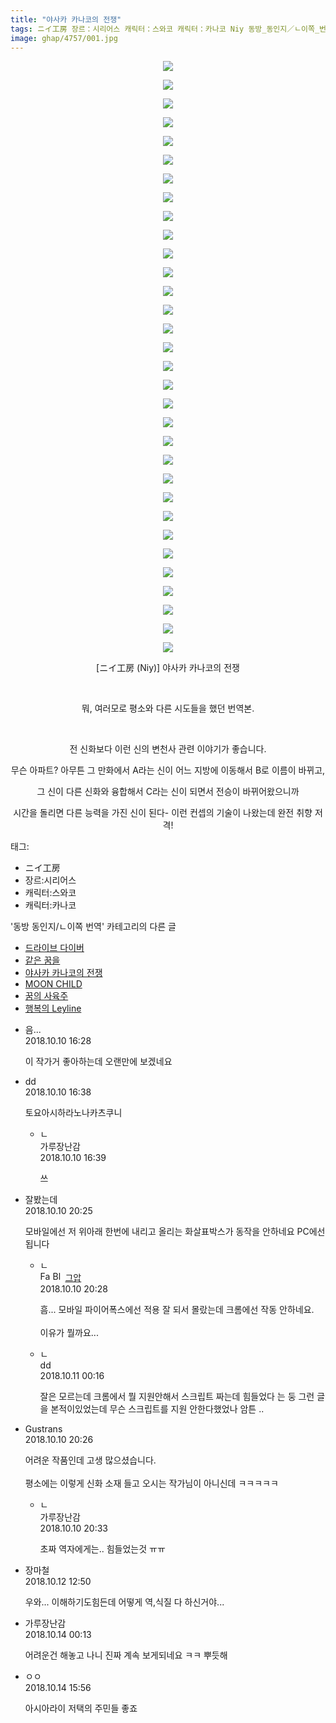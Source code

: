 ```yaml
---
title: "야사카 카나코의 전쟁"
tags: ニイ工房 장르：시리어스 캐릭터：스와코 캐릭터：카나코 Niy 동방_동인지／ㄴ이쪽_번역
image: ghap/4757/001.jpg
---
```

<div class="article">
<p class="moreless_fold" id="more4757_0"><span onclick="toggleMoreLess(this, '4757_0',' ',' '); return false;" style="cursor: pointer;"> </span></p>
<p style="text-align: center; clear: none; float: none;"><img src="{{ site.nasurl }}/ghap/4757/001.jpg"/></p>
<p style="text-align: center; clear: none; float: none;"><img src="{{ site.nasurl }}/ghap/4757/002.jpg"/></p>
<p style="text-align: center; clear: none; float: none;"><img src="{{ site.nasurl }}/ghap/4757/003.jpg"/></p>
<p style="text-align: center; clear: none; float: none;"><img src="{{ site.nasurl }}/ghap/4757/004.jpg"/></p>
<p style="text-align: center; clear: none; float: none;"><img src="{{ site.nasurl }}/ghap/4757/005.jpg"/></p>
<p style="text-align: center; clear: none; float: none;"><img src="{{ site.nasurl }}/ghap/4757/006.jpg"/></p>
<p style="text-align: center; clear: none; float: none;"><img src="{{ site.nasurl }}/ghap/4757/007.jpg"/></p>
<p style="text-align: center; clear: none; float: none;"><img src="{{ site.nasurl }}/ghap/4757/008.jpg"/></p>
<p style="text-align: center; clear: none; float: none;"><img src="{{ site.nasurl }}/ghap/4757/009.jpg"/></p>
<p style="text-align: center; clear: none; float: none;"><img src="{{ site.nasurl }}/ghap/4757/010.jpg"/></p>
<p style="text-align: center; clear: none; float: none;"><img src="{{ site.nasurl }}/ghap/4757/011.jpg"/></p>
<p style="text-align: center; clear: none; float: none;"><img src="{{ site.nasurl }}/ghap/4757/012.jpg"/></p>
<p style="text-align: center; clear: none; float: none;"><img src="{{ site.nasurl }}/ghap/4757/013.jpg"/></p>
<p style="text-align: center; clear: none; float: none;"><img src="{{ site.nasurl }}/ghap/4757/014.jpg"/></p>
<p style="text-align: center; clear: none; float: none;"><img src="{{ site.nasurl }}/ghap/4757/015.jpg"/></p>
<p style="text-align: center; clear: none; float: none;"><img src="{{ site.nasurl }}/ghap/4757/016.jpg"/></p>
<p style="text-align: center; clear: none; float: none;"><img src="{{ site.nasurl }}/ghap/4757/017.jpg"/></p>
<p style="text-align: center; clear: none; float: none;"><img src="{{ site.nasurl }}/ghap/4757/018.jpg"/></p>
<p style="text-align: center; clear: none; float: none;"><img src="{{ site.nasurl }}/ghap/4757/019.jpg"/></p>
<p style="text-align: center; clear: none; float: none;"><img src="{{ site.nasurl }}/ghap/4757/020.jpg"/></p>
<p style="text-align: center; clear: none; float: none;"><img src="{{ site.nasurl }}/ghap/4757/021.jpg"/></p>
<p style="text-align: center; clear: none; float: none;"><img src="{{ site.nasurl }}/ghap/4757/022.jpg"/></p>
<p style="text-align: center; clear: none; float: none;"><img src="{{ site.nasurl }}/ghap/4757/023.jpg"/></p>
<p style="text-align: center; clear: none; float: none;"><img src="{{ site.nasurl }}/ghap/4757/024.jpg"/></p>
<p style="text-align: center; clear: none; float: none;"><img src="{{ site.nasurl }}/ghap/4757/025.jpg"/></p>
<p style="text-align: center; clear: none; float: none;"><img src="{{ site.nasurl }}/ghap/4757/026.jpg"/></p>
<p style="text-align: center; clear: none; float: none;"><img src="{{ site.nasurl }}/ghap/4757/027.jpg"/></p>
<p style="text-align: center; clear: none; float: none;"><img src="{{ site.nasurl }}/ghap/4757/028.jpg"/></p>
<p style="text-align: center; clear: none; float: none;"><img src="{{ site.nasurl }}/ghap/4757/029.jpg"/></p>
<p style="text-align: center; clear: none; float: none;"><img src="{{ site.nasurl }}/ghap/4757/030.jpg"/></p>
<p style="text-align: center; clear: none; float: none;"><img src="{{ site.nasurl }}/ghap/4757/031.jpg"/></p>
<p style="text-align: center; clear: none; float: none;"><img src="{{ site.nasurl }}/ghap/4757/032.jpg"/></p>
<p style="text-align: center; clear: none; float: none;"> [ニイ工房 (Niy)] 야사카 카나코의 전쟁</p>
<p style="text-align: center; clear: none; float: none;"><br/></p>
<p style="text-align: center; clear: none; float: none;">뭐, 여러모로 평소와 다른 시도들을 했던 번역본.</p>
<p style="text-align: center; clear: none; float: none;"><br/></p>
<p style="text-align: center; clear: none; float: none;">전 신화보다 이런 신의 변천사 관련 이야기가 좋습니다.</p>
<p style="text-align: center; clear: none; float: none;">무슨 아파트? 아무튼 그 만화에서 A라는 신이 어느 지방에 이동해서 B로 이름이 바뀌고,</p>
<p style="text-align: center; clear: none; float: none;">그 신이 다른 신화와 융합해서 C라는 신이 되면서 전승이 바뀌어왔으니까</p>
<p style="text-align: center; clear: none; float: none;">시간을 돌리면 다른 능력을 가진 신이 된다- 이런 컨셉의 기술이 나왔는데 완전 취향 저격!</p>
</div><div class="tagTrail">
<p>태그: </p>
<ul>
<li>ニイ工房</li>
<li>장르:시리어스</li>
<li>캐릭터:스와코</li>
<li>캐릭터:카나코</li>
</ul>
</div><div class="another">
<p>'동방 동인지/ㄴ이쪽 번역' 카테고리의 다른 글</p>
<ul>
<li><a href="/2018-10-15-ghap_4768">드라이브 다이버</a></li>
<li><a href="/2018-10-14-ghap_4765">같은 꿈을</a></li>
<li><a href="/2018-10-10-ghap_4757">야사카 카나코의 전쟁</a></li>
<li><a href="/2018-10-10-ghap_4755">MOON CHILD</a></li>
<li><a href="/2018-10-09-ghap_4751">꿈의 사육주</a></li>
<li><a href="/2018-10-07-ghap_4743">행복의 Leyline</a></li>
</ul>
</div><div class="cb_module cb_fluid">
<div class="cb_wrt cb_profile">
<div class="comment">
<ul>
<li class="cb_thumb_off" id="comment15351135">
<div class="cb_comment_area">
<div class="cb_info_area">
<div class="cb_section">
<span class="cb_nick_name">음...</span>
</div>
<div class="cb_section">
<span class="cb_date">2018.10.10 16:28 </span>
</div>
</div>
<div class="cb_dsc_comment">
<p class="cb_dsc">
											이 작가거 좋아하는데 오랜만에 보겠네요
										</p>
</div>
</div></li>
<li class="cb_thumb_off" id="comment15351144">
<div class="cb_comment_area">
<div class="cb_info_area">
<div class="cb_section">
<span class="cb_nick_name">dd</span>
</div>
<div class="cb_section">
<span class="cb_date">2018.10.10 16:38 </span>
</div>
</div>
<div class="cb_dsc_comment">
<p class="cb_dsc">
											토요아시하라노나카츠쿠니
										</p>
</div>
<ul>
<li class="cb_thumb_off" id="comment15351145">
<span class="cb_bu_subnode">ㄴ</span>
<div class="cb_comment_area">
<div class="cb_info_area">
<div class="cb_section">
<span class="cb_nick_name">가루장난감</span>
</div>
<div class="cb_section">
<span class="cb_date">2018.10.10 16:39 </span>
</div>
</div>
<div class="cb_dsc_comment">
<p class="cb_dsc">
																쓰
															</p>
</div>
</div>
</li>
</ul>
</div></li>
<li class="cb_thumb_off" id="comment15351325">
<div class="cb_comment_area">
<div class="cb_info_area">
<div class="cb_section">
<span class="cb_nick_name">잘봤는데</span>
</div>
<div class="cb_section">
<span class="cb_date">2018.10.10 20:25 </span>
</div>
</div>
<div class="cb_dsc_comment">
<p class="cb_dsc">
											모바일에선 저 위아래 한번에 내리고 올리는 화살표박스가 동작을 안하네요 PC에선 됩니다
										</p>
</div>
<ul>
<li class="cb_thumb_off" id="comment15351330">
<span class="cb_bu_subnode">ㄴ</span>
<div class="cb_comment_area">
<div class="cb_info_area">
<div class="cb_section">
<span class="cb_nick_name"><img alt="Favicon of https://ghaptouhou.tistory.com" height="16" onerror="this.onerror=null;this.parentNode.removeChild(this)" src="https://ghaptouhou.tistory.com/favicon.ico" width="16"/> <img alt="BlogIcon" height="16" onerror="this.parentNode.removeChild(this)" src="https://ghaptouhou.tistory.com/index.gif" width="16"/> <a href="https://ghaptouhou.tistory.com" onclick="return openLinkInNewWindow(this)"> 그압</a><span class="tistoryProfileLayerTrigger" onclick='TistoryProfile.show(event, this, {"title":"\uc800\uae30 \uc774\uac70 \ub098\uc911\uc5d0 \uc218\uc815 \uac00\ub2a5\ud558\ub098\uc694","url":"https:\/\/ghap.tistory.com","nickname":"\uadf8\uc555","items":[]}); return false;'></span></span>
</div>
<div class="cb_section">
<span class="cb_date">2018.10.10 20:28 </span>
</div>
</div>
<div class="cb_dsc_comment">
<p class="cb_dsc">
																흠... 모바일 파이어폭스에선 적용 잘 되서 몰랐는데 크롬에선 작동 안하네요.<br/>
<br/>
이유가 뭘까요...
															</p>
</div>
</div>
</li>
<li class="cb_thumb_off" id="comment15351485">
<span class="cb_bu_subnode">ㄴ</span>
<div class="cb_comment_area">
<div class="cb_info_area">
<div class="cb_section">
<span class="cb_nick_name">dd</span>
</div>
<div class="cb_section">
<span class="cb_date">2018.10.11 00:16 </span>
</div>
</div>
<div class="cb_dsc_comment">
<p class="cb_dsc">
																잘은 모르는데 크롬에서 뭘 지원안해서 스크립트 짜는데 힘들었다 는 둥 그런 글을 본적이있었는데 무슨 스크립트를 지원 안한다했었나 암튼 .. 
															</p>
</div>
</div>
</li>
</ul>
</div></li>
<li class="cb_thumb_off" id="comment15351327">
<div class="cb_comment_area">
<div class="cb_info_area">
<div class="cb_section">
<span class="cb_nick_name">Gustrans</span>
</div>
<div class="cb_section">
<span class="cb_date">2018.10.10 20:26 </span>
</div>
</div>
<div class="cb_dsc_comment">
<p class="cb_dsc">
											어려운 작품인데 고생 많으셨습니다.<br/>
<br/>
평소에는 이렇게 신화 소재 들고 오시는 작가님이 아니신데 ㅋㅋㅋㅋㅋ
										</p>
</div>
<ul>
<li class="cb_thumb_off" id="comment15351333">
<span class="cb_bu_subnode">ㄴ</span>
<div class="cb_comment_area">
<div class="cb_info_area">
<div class="cb_section">
<span class="cb_nick_name">가루장난감</span>
</div>
<div class="cb_section">
<span class="cb_date">2018.10.10 20:33 </span>
</div>
</div>
<div class="cb_dsc_comment">
<p class="cb_dsc">
																초짜 역자에게는.. 힘들었는것 ㅠㅠ
															</p>
</div>
</div>
</li>
</ul>
</div></li>
<li class="cb_thumb_off" id="comment15353083">
<div class="cb_comment_area">
<div class="cb_info_area">
<div class="cb_section">
<span class="cb_nick_name">장마철</span>
</div>
<div class="cb_section">
<span class="cb_date">2018.10.12 12:50 </span>
</div>
</div>
<div class="cb_dsc_comment">
<p class="cb_dsc">
											우와... 이해하기도힘든데 어떻게 역,식질 다 하신거야...
										</p>
</div>
</div></li>
<li class="cb_thumb_off" id="comment15354505">
<div class="cb_comment_area">
<div class="cb_info_area">
<div class="cb_section">
<span class="cb_nick_name">가루장난감</span>
</div>
<div class="cb_section">
<span class="cb_date">2018.10.14 00:13 </span>
</div>
</div>
<div class="cb_dsc_comment">
<p class="cb_dsc">
											어려운건 해놓고 나니 진짜 계속 보게되네요 ㅋㅋ 뿌듯해
										</p>
</div>
</div></li>
<li class="cb_thumb_off" id="comment15354844">
<div class="cb_comment_area">
<div class="cb_info_area">
<div class="cb_section">
<span class="cb_nick_name">ㅇㅇ</span>
</div>
<div class="cb_section">
<span class="cb_date">2018.10.14 15:56 </span>
</div>
</div>
<div class="cb_dsc_comment">
<p class="cb_dsc">
											아시아라이 저택의 주민들 좋죠
										</p>
</div>
</div></li>
</ul>
</div>
</div><!-- commentList close -->
</div>